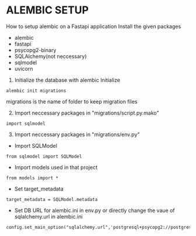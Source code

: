 
# ALEMBIC SETUP

How to setup alembic on a Fastapi application
Install the given packages
* alembic
* fastapi
* psycopg2-binary
* SQLAlchemy(not neccessary)
* sqlmodel
* uvicorn

1. Initialize the database with alembic Initialize
```
alembic init migrations
```
migrations is the name of folder to keep migration files

2. Import neccessary packages in "migrations/script.py.mako"
```
import sqlmodel
```

3. Import neccessary packages in "migrations/env.py"
* Import SQLModel
```
from sqlmodel import SQLModel
```
* Import models used in that project
```
from models import *
```
* Set target_metadata
```
target_metadata = SQLModel.metadata
```
* Set DB URL  for alembic.ini in env.py or directly change the vaue of sqlalchemy.url in alembic.ini
```
config.set_main_option("sqlalchemy.url",'postgresql+psycopg2://postgres:12345@localhost:5432/FASQL')
```

